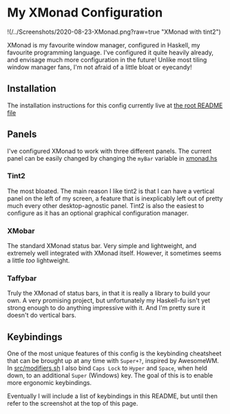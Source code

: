 # My XMonad Configuration

!(/../Screenshots/2020-08-23-XMonad.png?raw=true "XMonad with tint2")

XMonad is my favourite window manager, configured in Haskell, my favourite programming language.
I've configured it quite heavily already, and envisage much more configuration in the
future! Unlike most tiling window manager fans, I'm not afraid of a little bloat or eyecandy!

## Installation

The installation instructions for this config currently live at
[the root README file](/../../README.md)

## Panels

I've configured XMonad to work with three different panels.
The current panel can be easily changed by changing the `myBar` variable in
[xmonad.hs](/src/xmonad.hs)

### Tint2

The most bloated. The main reason I like tint2 is that I can have a vertical panel on the
left of my screen, a feature that is inexplicably left out of pretty much every other
desktop-agnostic panel. Tint2 is also the easiest to configure as it has an optional graphical
configuration manager.

### XMobar

The standard XMonad status bar. Very simple and lightweight, and extremely well integrated
with XMonad itself. However, it sometimes seems a little *too* lightweight.

### Taffybar

Truly the XMonad of status bars, in that it is really a library to build your own.
A very promising project, but unfortunately my Haskell-fu isn't yet strong enough
to do anything impressive with it. And I'm pretty sure it doesn't do vertical bars.

## Keybindings

One of the most unique features of this config is the keybinding cheatsheet that can be
brought up at any time with `Super+?`, inspired by AwesomeWM.
In [src/modifiers.sh](/src/modifiers.sh) I also bind `Caps Lock` to `Hyper`
and `Space`, when held down, to an additional `Super` (Windows) key.
The goal of this is to enable more ergonomic keybindings.

Eventually I will include a list of keybindings in this README,
but until then refer to the screenshot at the top of this page.
